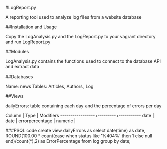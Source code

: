 #LogReport.py

A reporting tool used to analyze log files from a website database

##Installation and Usage

Copy the LogAnalysis.py and the LogReport.py to your vagrant directory
and run LogReport.py

##Modules

LogAnalysis.py contains the functions used to connect to the database API and
extract data

##Databases

Name: news
Tables: Articles, Authors, Log

##Views

dailyErrors: table containing each day and the percentage of errors per day

Column      |  Type   | Modifiers
-----------------+---------+-----------
 date            | date    |
 errorpercentage | numeric |

###PSQL code
create view dailyErrors as select date(time) as date,
ROUND(100.00 * count(case when status like '%404%' then 1 else null end)/count(*),2) as ErrorPercentage
from log group by date;
